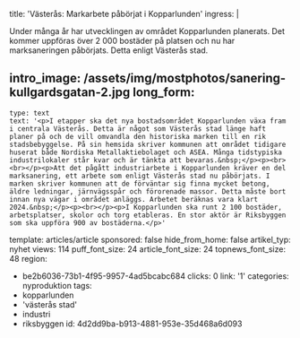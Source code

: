 title: 'Västerås: Markarbete påbörjat i Kopparlunden'
ingress: |
  <p>Under många år har utvecklingen av området Kopparlunden planerats. Det kommer uppföras över 2 000 bostäder på platsen och nu har marksaneringen påbörjats. Detta enligt Västerås stad.
  </p>
  
intro_image: /assets/img/mostphotos/sanering-kullgardsgatan-2.jpg
long_form:
  -
    type: text
    text: '<p>I etapper ska det nya bostadsområdet Kopparlunden växa fram i centrala Västerås. Detta är något som Västerås stad länge haft planer på och de vill omvandla den historiska marken till en rik stadsbebyggelse. På sin hemsida skriver kommunen att området tidigare huserat både Nordiska Metallaktiebolaget och ASEA. Många tidstypiska industrilokaler står kvar och är tänkta att bevaras.&nbsp;</p><p><br><br></p><p>Att det pågått industriarbete i Kopparlunden kräver en del marksanering, ett arbete som enligt Västerås stad nu påbörjats. I marken skriver kommunen att de förväntar sig finna mycket betong, äldre ledningar, järnvägsspår och förorenade massor. Detta måste bort innan nya vägar i området anläggs. Arbetet beräknas vara klart 2024.&nbsp;</p><p><br></p><p>I Kopparlunden ska runt 2 100 bostäder, arbetsplatser, skolor och torg etableras. En stor aktör är Riksbyggen som ska uppföra 900 av bostäderna.</p>'
template: articles/article
sponsored: false
hide_from_home: false
artikel_typ: nyhet
views: 114
puff_font_size: 24
article_font_size: 24
topnews_font_size: 48
region:
  - be2b6036-73b1-4f95-9957-4ad5bcabc684
clicks: 0
link: '1'
categories: nyproduktion
tags:
  - kopparlunden
  - 'västerås stad'
  - industri
  - riksbyggen
id: 4d2dd9ba-b913-4881-953e-35d468a6d093
